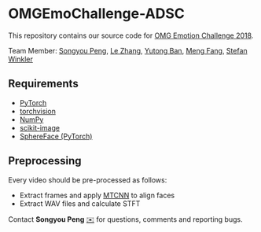 # OMGEmoChallenge-ADSC

This repository contains our source code for [OMG Emotion Challenge 2018].

Team Member: [Songyou Peng], [Le Zhang], [Yutong Ban], [Meng Fang], [Stefan Winkler]

## Requirements
* [PyTorch]
* [torchvision]
* [NumPy]
* [scikit-image]
* [SphereFace (PyTorch)]

## Preprocessing
Every video should be pre-processed as follows:
* Extract frames and apply [MTCNN] to align faces
* Extract WAV files and calculate STFT




Contact **Songyou Peng** [:envelope:](mailto:songyou.peng@adsc-create.edu.sg) for questions, comments and reporting bugs.

<!--## Citation-->
<!--If you use the code (only for research), please consider citing our paper:-->
<!--```sh-->
<!--@inproceedings{blabla,-->
<!-- author =  {ddd},-->
<!-- title = {ddd},-->
<!-- year = {2018},-->
<!-- booktitle = {dd},-->
<!--}-->
<!--```-->

[MTCNN]: <https://arxiv.org/abs/1604.02878>
[PyTorch]: <http://pytorch.org/>
[torchvision]: <http://pytorch.org/docs/master/torchvision/#module-torchvision>
[NumPy]: <http://www.numpy.org/>
[scikit-image]: <http://scikit-image.org/>
[SphereFace (PyTorch)]: <https://github.com/clcarwin/sphereface_pytorch>
[OMG Emotion Challenge 2018]: <https://www2.informatik.uni-hamburg.de/wtm/OMG-EmotionChallenge>
[Songyou Peng]: <https://pengsongyou.github.io>
[Le Zhang]: <https://sites.google.com/site/zhangleuestc/home>
[Yutong Ban]: <https://team.inria.fr/perception/team-members/yutong-ban/>
[Meng Fang]: <https://people.eng.unimelb.edu.au/mengf1/>
[Stefan Winkler]: <https://stefan.winkler.site/>
